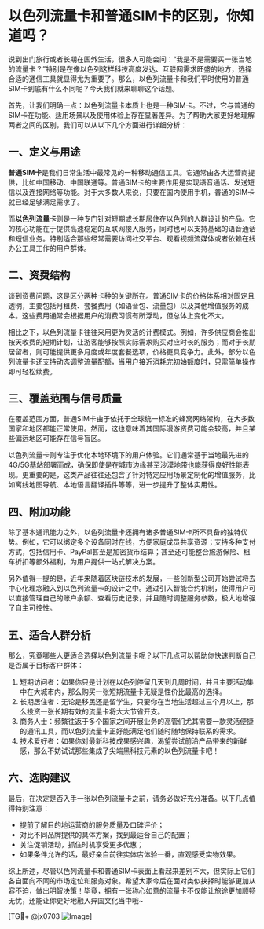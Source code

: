 # 以色列流量卡和普通SIM卡的区别，你知道吗？

说到出门旅行或者长期在国外生活，很多人可能会问：“我是不是需要买一张当地的流量卡？”特别是在像以色列这样科技高度发达、互联网需求旺盛的地方，选择合适的通信工具就显得尤为重要了。那么，以色列流量卡和我们平时使用的普通SIM卡到底有什么不同呢？今天我们就来聊聊这个话题。

首先，让我们明确一点：以色列流量卡本质上也是一种SIM卡。不过，它与普通的SIM卡在功能、适用场景以及使用体验上存在显著差异。为了帮助大家更好地理解两者之间的区别，我们可以从以下几个方面进行详细分析：

## 一、定义与用途

**普通SIM卡**是我们日常生活中最常见的一种移动通信工具。它通常由各大运营商提供，比如中国移动、中国联通等。普通SIM卡的主要作用是实现语音通话、发送短信以及连接网络等功能。对于大多数人来说，只要在国内使用手机，普通的SIM卡就已经足够满足需求了。

而**以色列流量卡**则是一种专门针对短期或长期居住在以色列的人群设计的产品。它的核心功能在于提供高速稳定的互联网接入服务，同时也可以支持基础的语音通话和短信业务。特别适合那些经常需要访问社交平台、观看视频流媒体或者依赖在线办公工具工作的用户群体。

## 二、资费结构

谈到资费问题，这是区分两种卡种的关键所在。普通SIM卡的价格体系相对固定且透明，主要包括月租费、套餐费用（如语音包、流量包）以及其他增值服务的成本。这些费用通常会根据用户的消费习惯有所浮动，但总体上变化不大。

相比之下，以色列流量卡往往采用更为灵活的计费模式。例如，许多供应商会推出按天收费的短期计划，让游客能够按照实际需求购买对应时长的服务；而对于长期居留者，则可能提供更多月度或年度套餐选项，价格更具竞争力。此外，部分以色列流量卡还支持动态调整流量配额，当用户接近消耗完初始额度时，只需简单操作即可轻松续费。

## 三、覆盖范围与信号质量

在覆盖范围方面，普通SIM卡由于依托于全球统一标准的蜂窝网络架构，在大多数国家和地区都能正常使用。然而，这也意味着其国际漫游资费可能会较高，并且某些偏远地区可能存在信号盲区。

以色列流量卡则专注于优化本地环境下的用户体验。它们通常基于当地最先进的4G/5G基站部署而成，确保即使是在城市边缘甚至沙漠地带也能获得良好性能表现。更重要的是，这类产品往往还包含了针对特定应用场景定制化的增值服务，比如离线地图导航、本地语言翻译插件等等，进一步提升了整体实用性。

## 四、附加功能

除了基本通讯能力之外，以色列流量卡还拥有诸多普通SIM卡所不具备的独特优势。例如，它可以绑定多个设备同时在线，方便家庭成员共享资源；支持多种支付方式，包括信用卡、PayPal甚至是加密货币结算；甚至还可能整合旅游保险、租车折扣等额外福利，为用户提供一站式解决方案。

另外值得一提的是，近年来随着区块链技术的发展，一些创新型公司开始尝试将去中心化理念融入到以色列流量卡的设计之中。通过引入智能合约机制，使得用户可以直接管理自己的账户余额、查看历史记录，并且随时调整服务参数，极大地增强了自主可控性。

## 五、适合人群分析

那么，究竟哪些人更适合选择以色列流量卡呢？以下几点可以帮助你快速判断自己是否属于目标客户群体：

1. 短期访问者：如果你只是计划在以色列停留几天到几周时间，并且主要活动集中在大城市内，那么购买一张短期流量卡无疑是性价比最高的选择。
2. 长期居住者：无论是移民还是留学生，只要你在当地生活超过三个月以上，那么投资一张长期有效的流量卡将大大节省开支。
3. 商务人士：频繁往返于多个国家之间开展业务的高管们尤其需要一款灵活便捷的通讯工具，而以色列流量卡正好能满足他们随时随地保持联系的需求。
4. 技术爱好者：如果你对最新科技成果感兴趣，渴望尝试前沿产品带来的新鲜感，那么不妨试试那些集成了尖端黑科技元素的以色列流量卡吧！

## 六、选购建议

最后，在决定是否入手一张以色列流量卡之前，请务必做好充分准备。以下几点值得特别注意：

- 提前了解目的地运营商的服务质量及口碑评价；
- 对比不同品牌提供的具体方案，找到最适合自己的配置；
- 关注促销活动，抓住时机享受更多优惠；
- 如果条件允许的话，最好亲自前往实体店体验一番，直观感受实物效果。

综上所述，尽管以色列流量卡和普通SIM卡表面上看起来差别不大，但实际上它们各自面向不同的市场定位和服务对象。希望大家今后在面对类似抉择时能够更加从容不迫，做出明智决策！毕竟，拥有一张称心如意的流量卡不仅能让旅途更加顺畅无忧，还能让你更好地融入异国文化当中哦~

[TG💪+ @jx0703 ![Image](https://github.com/user-attachments/assets/dbca1d08-cadb-493c-b0ec-ad6f7a83f270)]